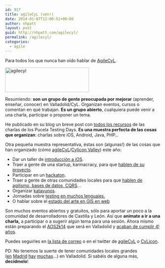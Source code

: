 ```yaml
---
id: 917
title: agileCyL (ven!)
date: 2014-01-07T12:00:51+00:00
author: nhpatt
layout: post
guid: http://nhpatt.com/agilecyl/
permalink: /agilecyl/
categories:
  - agile
---
```

Para todos los que nunca han oído hablar de [AgileCyL](http://agilecyl.org/).

[<img class="alignright size-full wp-image-925" alt="agilecyl" src="http://nhpatt.com/nhpatt/wp-content/uploads/2014/01/logo_agilecyl_80.png" width="272" height="80" />](http://nhpatt.com/nhpatt/wp-content/uploads/2014/01/logo_agilecyl_80.png)

Resumiendo: **son** **un grupo de gente preocupada por mejorar** (aprender, enseñar, conocer) en Valladolid/CyL. Organizan eventos, cursos o comentan en qué trabajan. **Es un grupo abierto**, cualquiera puede venir a una charla, participar o proponer un tema.

He publicado en su blog un breve post con <a href="http://agilecyl.org/2014/01/06/pucela-testing-days-todos-los-recursos/">todos los recursos</a> de las charlas de los Pucela Testing Days. <strong>Es una muestra perfecta de las cosas que organizan</strong>: charlas sobre iOS, Android, Java, PHP&#8230;

Otra pequeña muestra representativa, éstas son (algunas!) de las cosas que han organizado (cómo <a  href="http://agilecyl.org/">agileCyL</a>/<a  href="http://www.cyliconvalley.es/">Cylicon Valley</a>) este año:



  * Dar un taller de [introducción a iOS](http://www.cyliconvalley.es/2013/02/04/taller-de-introduccion-a-ios/).
  * Traer a gente de una startup, karmacracy, para que [hablen de su proyecto](http://www.cyliconvalley.es/2013/01/23/karmacracy/).
  * Participar en un [hackaton](http://www.cyliconvalley.es/2013/02/20/participacion-en-hackforgood/).
  * Traer a gente de otras comunidades locales para que [hablen de agilismo, bases de datos, CQRS](http://www.cyliconvalley.es/2013/05/09/programania-from-the-trenches/)&#8230;
  * Organizar [katayunos](http://agilecyl.org/2013/09/29/primer-katayuno-de-la-temporada-2013-2014/).
  * Jornadas sobre [testing en muchos lenguajes.](http://agilecyl.org/2013/11/12/testing-days/)
  * O hablar sobre el [estado del arte en GIS en web](http://www.cyliconvalley.es/2013/10/14/gis-usando-tecnologias-web/)

Son muchos eventos abiertos y gratuitos, sólo para aportar un poco a la comunidad de desarrolladores de Castilla y León. Así que **anímate a ir a una charla,** a participar o a sugerir algún tema para una sesión. Ahora mismo están preparando el [AOS2k14](http://aos2014.agile-spain.org/) que será en Valladolid y [acaban de cumplir 4! años](http://agilecyl.org/2013/11/26/feliz-aniversario-agilecyl-cumple-4/).

Puedes seguirles en <a  href="https://groups.google.com/forum/#!forum/agile-cyl">la lista de correo</a> o en el twitter de <a  href="https://twitter.com/agilecyl">agileCyL</a> o <a  href=" https://twitter.com/CyLicon_Valley">CyLicon</a>. 

PD: No tenemos la suerte de tener comunidades locales grandes ([en](https://twitter.com/madriagil) [Madrid](https://madridrb.jottit.com/) [hay](http://www.meetup.com/madridjs/) [muchas](https://twitter.com/madriagil)&#8230;) en Valladolid. Si sabéis de alguna más, **decídmelo**!

